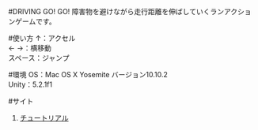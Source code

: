 #DRIVING GO! GO!
障害物を避けながら走行距離を伸ばしていくランアクションゲームです。  

#使い方
↑：アクセル  
← →：横移動  
スペース：ジャンプ  

#環境
OS：Mac OS X Yosemite バージョン10.10.2  
Unity：5.2.1f1  

#サイト

1. [チュートリアル](http://hiyotama.hatenablog.com/entry/2015/05/05/080000 "DRIVING GO!GO!")
